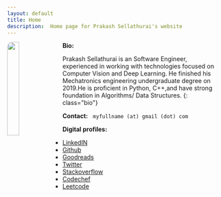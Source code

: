 ```yaml
---
layout: default
title: Home
description:  Home page for Prakash Sellathurai's website
---
```



<style>
    img.avatar {
        float:left;
        margin-right: 10px;
        width: 23.609%; 
        border-radius: 12px;
        border: 1px solid var(--tertiary);
        /* box-shadow: -7px -7px 14px #bebebe,
      7px 7px 14px #ffffff; */
    );
    }

    .bio {
        text-align: justify;
    }

</style>



<img class="avatar"  src="{{'./assets/images/avatar.jpg' | relative_url}}" aria-label="avatar" />



**Bio:**

Prakash Sellathurai is an Software Engineer, experienced in working with technologies focused on Computer Vision and Deep Learning. He finished his Mechatronics engineering undergraduate degree on 2019.He is proficient in Python, C++,and  have strong foundation in  Algorithms/ Data Structures.
{: class="bio"}

**Contact:**     &nbsp;   `myfullname (at) gmail (dot) com`

**Digital profiles:**

- [LinkedIN](https://www.linkedin.com/in/prakashsellathurai/) 
- [Github](https://github.com/prakashsellathurai)  
- [Goodreads](https://www.goodreads.com/user/show/105903487-prakash-sellathurai) 
- [Twitter]( https://twitter.com/prakash1729brt)       
- [Stackoverflow](https://stackoverflow.com/users/8336491/prakash-sellathurai) 
- [Codechef](https://www.codechef.com/users/prakash1729brt) 
- [Leetcode](https://leetcode.com/prakashsellathurai/) 


